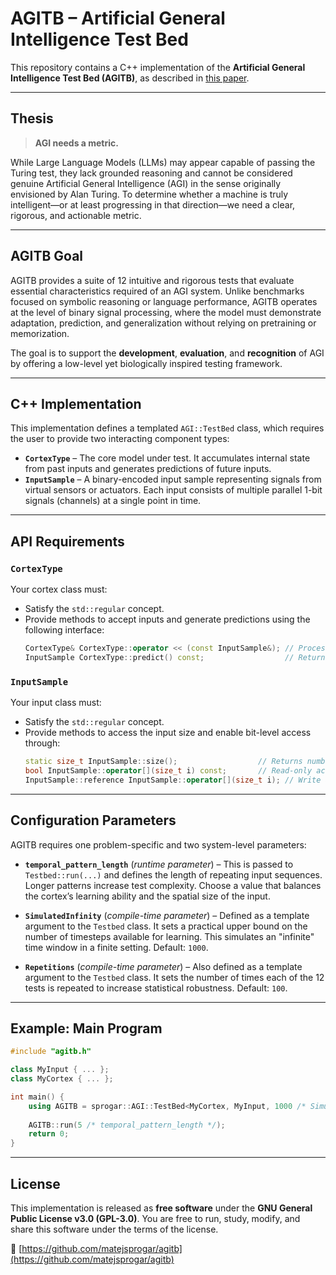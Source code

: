 # AGITB – Artificial General Intelligence Test Bed

This repository contains a C++ implementation of the **Artificial General Intelligence Test Bed (AGITB)**, as described in [this paper](doc/AGITB.pdf).

---

## Thesis

> **AGI needs a metric.**

While Large Language Models (LLMs) may appear capable of passing the Turing test, they lack grounded reasoning and cannot be considered genuine Artificial General Intelligence (AGI) in the sense originally envisioned by Alan Turing. To determine whether a machine is truly intelligent—or at least progressing in that direction—we need a clear, rigorous, and actionable metric.

---

## AGITB Goal

AGITB provides a suite of 12 intuitive and rigorous tests that evaluate essential characteristics required of an AGI system. Unlike benchmarks focused on symbolic reasoning or language performance, AGITB operates at the level of binary signal processing, where the model must demonstrate adaptation, prediction, and generalization without relying on pretraining or memorization.

The goal is to support the **development**, **evaluation**, and **recognition** of AGI by offering a low-level yet biologically inspired testing framework.

---

## C++ Implementation

This implementation defines a templated `AGI::TestBed` class, which requires the user to provide two interacting component types:

- **`CortexType`** – The core model under test. It accumulates internal state from past inputs and generates predictions of future inputs.
- **`InputSample`** – A binary-encoded input sample representing signals from virtual sensors or actuators. Each input consists of multiple parallel 1-bit signals (channels) at a single point in time.

---

## API Requirements

### `CortexType`
Your cortex class must:
- Satisfy the `std::regular` concept.
- Provide methods to accept inputs and generate predictions using the following interface:
  ```cpp
  CortexType& CortexType::operator << (const InputSample&); // Process input p
  InputSample CortexType::predict() const;                  // Returns predicted next input
  ```

### `InputSample`
Your input class must:
- Satisfy the `std::regular` concept.
- Provide methods to access the input size and enable bit-level access through:
  ```cpp
  static size_t InputSample::size();                  // Returns number of input bits
  bool InputSample::operator[](size_t i) const;       // Read-only access to the i-th bit
  InputSample::reference InputSample::operator[](size_t i); // Write access to the i-th bit
  ```

---

## Configuration Parameters

AGITB requires one problem-specific and two system-level parameters:

- **`temporal_pattern_length`** (*runtime parameter*) – This is passed to `Testbed::run(...)` and defines the length of repeating input sequences. Longer patterns increase test complexity. Choose a value that balances the cortex’s learning ability and the spatial size of the input.

- **`SimulatedInfinity`** (*compile-time parameter*) – Defined as a template argument to the `Testbed` class. It sets a practical upper bound on the number of timesteps available for learning. This simulates an "infinite" time window in a finite setting. Default: `1000`.

- **`Repetitions`** (*compile-time parameter*) – Also defined as a template argument to the `Testbed` class. It sets the number of times each of the 12 tests is repeated to increase statistical robustness. Default: `100`.

---

## Example: Main Program

```cpp
#include "agitb.h"

class MyInput { ... };
class MyCortex { ... };

int main() {
    using AGITB = sprogar::AGI::TestBed<MyCortex, MyInput, 1000 /* SimulatedInfinity */, 100 /* Repetitions */>;
    
    AGITB::run(5 /* temporal_pattern_length */);
    return 0;
}
```

---

## License

This implementation is released as **free software** under the **GNU General Public License v3.0 (GPL-3.0)**. You are free to run, study, modify, and share this software under the terms of the license.

🔗 [https://github.com/matejsprogar/agitb](https://github.com/matejsprogar/agitb)
